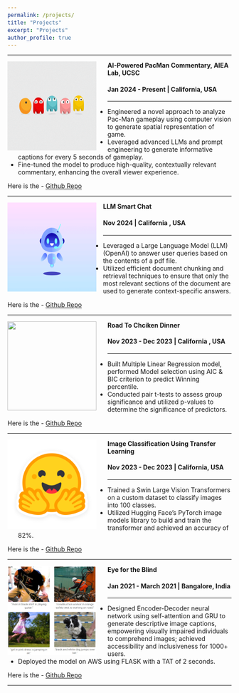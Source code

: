 ```yaml
---
permalink: /projects/
title: "Projects"
excerpt: "Projects"
author_profile: true
---
```


-----
<img align="left" height="200" width="200" src="../images/Pacman.gif" style="padding-right:25px">

**AI-Powered PacMan Commentary, AIEA Lab, UCSC**
#### Jan 2024 - Present | California, USA

-----
* Engineered a novel approach to analyze Pac-Man gameplay using computer vision to generate spatial representation of game.
* Leveraged advanced LLMs and prompt engineering to generate informative captions for every 5 seconds of gameplay.
* Fine-tuned the model to produce high-quality, contextually relevant commentary, enhancing the overall viewer experience.<br>

Here is the - [Github Repo](https://github.com/nisthaKumar/AutograderLLMPrompts)

-----
<img align="left" height="200" width="200" src="../images/LLMSmartChat.gif" style="padding-right:15px">

**LLM Smart Chat**
#### Nov 2024 | California , USA

-----
* Leveraged a Large Language Model (LLM) (OpenAI) to answer user queries based on the contents of a pdf file.
* Utilized efficient document chunking and retrieval techniques to ensure that only the most relevant sections of the document are used to generate context-specific answers.

Here is the - [Github Repo](https://github.com/nisthaKumar/LLMSmartChat)

-----
<img align="left" height="200" width="200" src="../images/pubg.gif" style="padding-right:25px">

**Road To Chciken Dinner**
#### Nov 2023 - Dec 2023 | California , USA

-----
* Built Multiple Linear Regression model, performed Model selection using AIC & BIC criterion to predict Winning percentile.
* Conducted pair t-tests to assess group significance and utilized p-values to determine the significance of predictors.

Here is the - [Github Repo](https://github.com/nisthaKumar/Road-To-Chicken-Dinner)

-----
<img align="left" height="200" width="200" src="../images/huggingFace.png" style="padding-right:25px">

**Image Classification Using Transfer Learning**
#### Nov 2023 - Dec 2023 | California, USA

-----
* Trained a Swin Large Vision Transformers on a custom dataset to classify images into 100 classes.
* Utilized Hugging Face’s PyTorch image models library to build and train the transformer and achieved an accuracy of 82%.<br>

Here is the - [Github Repo](https://github.com/nisthaKumar/Image-Classification-using-Transfer-Learning)

-----
<img align="left" height="200" width="200" src="../images/eyefortheblind.jpg" style="padding-right:25px">

**Eye for the Blind**
#### Jan 2021 - March 2021 | Bangalore, India

-----
* Designed Encoder-Decoder neural network using self-attention and GRU to generate descriptive image captions,
empowering visually impaired individuals to comprehend images; achieved accessibility and inclusiveness for 1000+ users.
* Deployed the model on AWS using FLASK with a TAT of 2 seconds.<br>

Here is the - [Github Repo](https://github.com/nisthaKumar/Eye-For-The-Blind)

-----


